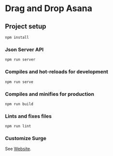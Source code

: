 # Drag and Drop Asana

## Project setup
```
npm install
```

### Json Server API
```
npm run server
```

### Compiles and hot-reloads for development
```
npm run serve
```

### Compiles and minifies for production
```
npm run build
```

### Lints and fixes files
```
npm run lint
```

### Customize Surge
See [Website](http://md-asana.surge.sh/).

